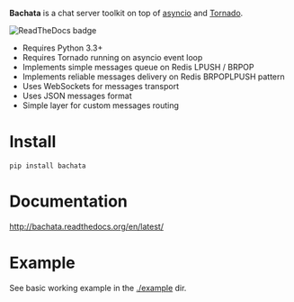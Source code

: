 **Bachata** is a chat server toolkit on top of [asyncio](https://docs.python.org/3.4/library/asyncio.html) and [Tornado](http://www.tornadoweb.org/en/stable/).

![ReadTheDocs badge][readthedocs]

[readthedocs]: https://readthedocs.org/projects/bachata/badge/?version=latest

- Requires Python 3.3+
- Requires Tornado running on asyncio event loop
- Implements simple messages queue on Redis LPUSH / BRPOP
- Implements reliable messages delivery on Redis BRPOPLPUSH pattern
- Uses WebSockets for messages transport
- Uses JSON messages format
- Simple layer for custom messages routing

Install
=======

```
pip install bachata
```

Documentation
=============

<http://bachata.readthedocs.org/en/latest/>

Example
=======

See basic working example in the [./example](./example) dir.
